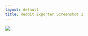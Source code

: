 ```yaml
---
layout: default
title: Reddit Exporter Screenshot 1
---
```

![](/assets/reddit-assets/screenshot1.png)
